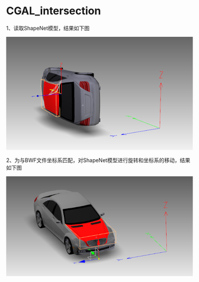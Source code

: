 # CGAL_intersection

1、读取ShapeNet模型，结果如下图

![image](https://github.com/dongyingchn/CGAL_intersection/blob/master/Figures/Initial_model.png)

2、为与BWF文件坐标系匹配，对ShapeNet模型进行旋转和坐标系的移动，结果如下图

![image](https://github.com/dongyingchn/CGAL_intersection/blob/master/Figures/transformed_model.png)
